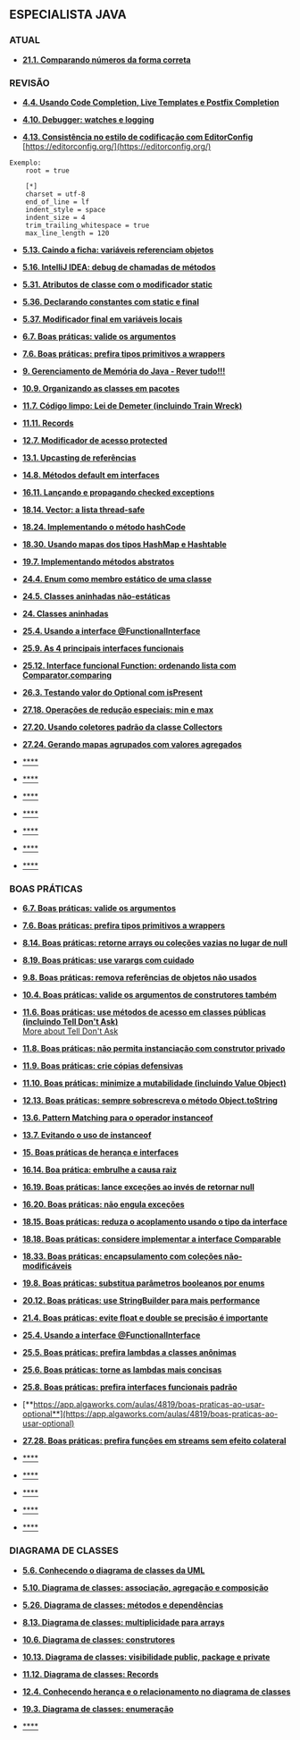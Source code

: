 ## ESPECIALISTA JAVA


### ATUAL

- [**21.1. Comparando números da forma correta**](https://app.algaworks.com/aulas/4729/comparando-numeros-da-forma-correta)


### REVISÃO

- [**4.4. Usando Code Completion, Live Templates e Postfix Completion**](https://app.algaworks.com/aulas/4336/usando-code-completion-live-templates-e-postfix-completion)


- [**4.10. Debugger: watches e logging**](https://app.algaworks.com/aulas/4342/debugger-watches-e-logging)


- [**4.13. Consistência no estilo de codificação com EditorConfig**](https://app.algaworks.com/aulas/4345/consistencia-no-estilo-de-codificacao-com-editorconfig)
[https://editorconfig.org/](https://editorconfig.org/)

```plaintext
Exemplo:
    root = true

    [*]
    charset = utf-8
    end_of_line = lf
    indent_style = space
    indent_size = 4
    trim_trailing_whitespace = true
    max_line_length = 120
```

- [**5.13. Caindo a ficha: variáveis referenciam objetos**](https://app.algaworks.com/aulas/4359/caindo-a-ficha-variaveis-referenciam-objetos)


- [**5.16. IntelliJ IDEA: debug de chamadas de métodos**](https://app.algaworks.com/aulas/4362/intellij-idea-debug-de-chamadas-de-metodos)


- [**5.31. Atributos de classe com o modificador static**](https://app.algaworks.com/aulas/4377/atributos-de-classe-com-o-modificador-static)


- [**5.36. Declarando constantes com static e final**](https://app.algaworks.com/aulas/4382/declarando-constantes-com-static-e-final)


- [**5.37. Modificador final em variáveis locais**](https://app.algaworks.com/aulas/4383/modificador-final-em-variaveis-locais)


- [**6.7. Boas práticas: valide os argumentos**](https://app.algaworks.com/aulas/4431/boas-praticas-valide-os-argumentos)


- [**7.6. Boas práticas: prefira tipos primitivos a wrappers**](https://app.algaworks.com/aulas/4437/boas-praticas-prefira-tipos-primitivos-a-wrappers)


- [**9. Gerenciamento de Memória do Java - Rever tudo!!!**](https://app.algaworks.com/aulas/4479/estrutura-da-memoria-da-jvm)


- [**10.9. Organizando as classes em pacotes**](https://app.algaworks.com/aulas/4495/organizando-as-classes-em-pacotes)


- [**11.7. Código limpo: Lei de Demeter (incluindo Train Wreck)**](https://app.algaworks.com/aulas/4510/codigo-limpo-lei-de-demeter-incluindo-train-wreck)


- [**11.11. Records**](https://app.algaworks.com/aulas/4514/records)


- [**12.7. Modificador de acesso protected**](https://app.algaworks.com/aulas/4522/modificador-de-acesso-protected)


- [**13.1. Upcasting de referências**](https://app.algaworks.com/aulas/4533/upcasting-de-referencias)


- [**14.8. Métodos default em interfaces**](https://app.algaworks.com/aulas/4551/metodos-default-em-interfaces)


- [**16.11. Lançando e propagando checked exceptions**](https://app.algaworks.com/aulas/4653/lancando-e-propagando-checked-exceptions)


- [**18.14. Vector: a lista thread-safe**](https://app.algaworks.com/aulas/4684/vector-a-lista-thread-safe)


- [**18.24. Implementando o método hashCode**](https://app.algaworks.com/aulas/4694/implementando-o-metodo-hashcode)


- [**18.30. Usando mapas dos tipos HashMap e Hashtable**](https://app.algaworks.com/aulas/4700/usando-mapas-dos-tipos-hashmap-e-hashtable)


- [**19.7. Implementando métodos abstratos**](https://app.algaworks.com/aulas/4712/implementando-metodos-abstratos)


- [**24.4. Enum como membro estático de uma classe**](https://app.algaworks.com/aulas/4786/enum-como-membro-estatico-de-uma-classe)


- [**24.5. Classes aninhadas não-estáticas**](https://app.algaworks.com/aulas/4787/classes-aninhadas-nao-estaticas)


- [**24. Classes aninhadas**](https://app.algaworks.com/aulas/4783/introducao-as-classes-aninhadas)


- [**25.4. Usando a interface @FunctionalInterface**](https://app.algaworks.com/aulas/4795/usando-a-interface-functionalinterface)


- [**25.9. As 4 principais interfaces funcionais**](https://app.algaworks.com/aulas/4800/as-4-principais-interfaces-funcionais)


- [**25.12. Interface funcional Function: ordenando lista com Comparator.comparing**](https://app.algaworks.com/aulas/4803/interface-funcional-function-ordenando-lista-com-comparatorcomparing)


- [**26.3. Testando valor do Optional com isPresent**](https://app.algaworks.com/aulas/4811/testando-valor-do-optional-com-ispresent)


- [**27.18. Operações de redução especiais: min e max**](https://app.algaworks.com/aulas/4838/operacoes-de-reducao-especiais-min-e-max)


- [**27.20. Usando coletores padrão da classe Collectors**](https://app.algaworks.com/aulas/4840/usando-coletores-padrao-da-classe-collectors)


- [**27.24. Gerando mapas agrupados com valores agregados**](https://app.algaworks.com/aulas/4844/gerando-mapas-agrupados-com-valores-agregados)


- [****]()


- [****]()


- [****]()


- [****]()


- [****]()


- [****]()


- [****]()

### BOAS PRÁTICAS

- [**6.7. Boas práticas: valide os argumentos**](https://app.algaworks.com/aulas/4431/boas-praticas-valide-os-argumentos)


- [**7.6. Boas práticas: prefira tipos primitivos a wrappers**](https://app.algaworks.com/aulas/4437/boas-praticas-prefira-tipos-primitivos-a-wrappers)


- [**8.14. Boas práticas: retorne arrays ou coleções vazias no lugar de null**](https://app.algaworks.com/aulas/4472/boas-praticas-retorne-arrays-ou-colecoes-vazias-no-lugar-de-null)


- [**8.19. Boas práticas: use varargs com cuidado**](https://app.algaworks.com/aulas/4477/boas-praticas-use-varargs-com-cuidado)


- [**9.8. Boas práticas: remova referências de objetos não usados**](https://app.algaworks.com/aulas/4486/boas-praticas-remova-referencias-de-objetos-nao-usados)


- [**10.4. Boas práticas: valide os argumentos de construtores também**](https://app.algaworks.com/aulas/4490/boas-praticas-valide-os-argumentos-de-construtores-tambem)


- [**11.6. Boas práticas: use métodos de acesso em classes públicas (incluindo Tell Don't Ask)**](https://app.algaworks.com/aulas/4509/boas-praticas-use-metodos-de-acesso-em-classes-publicas-incluindo-tell-dont-ask)  
  [More about Tell Don't Ask](https://martinfowler.com/bliki/TellDontAsk.html)


- [**11.8. Boas práticas: não permita instanciação com construtor privado**](https://app.algaworks.com/aulas/4511/boas-praticas-nao-permita-instanciacao-com-construtor-privado)


- [**11.9. Boas práticas: crie cópias defensivas**](https://app.algaworks.com/aulas/4512/boas-praticas-crie-copias-defensivas)


- [**11.10. Boas práticas: minimize a mutabilidade (incluindo Value Object)**](https://app.algaworks.com/aulas/4513/boas-praticas-minimize-a-mutabilidade-incluindo-value-object)


- [**12.13. Boas práticas: sempre sobrescreva o método Object.toString**](https://app.algaworks.com/aulas/4528/boas-praticas-sempre-sobrescreva-o-metodo-objecttostring)


- [**13.6. Pattern Matching para o operador instanceof**](https://app.algaworks.com/aulas/4538/pattern-matching-para-o-operador-instanceof)


- [**13.7. Evitando o uso de instanceof**](https://app.algaworks.com/aulas/4539/evitando-o-uso-de-instanceof)


- [**15. Boas práticas de herança e interfaces**](https://app.algaworks.com/aulas/4559/rigidez-do-codigo-com-heranca)


- [**16.14. Boa prática: embrulhe a causa raiz**](https://app.algaworks.com/aulas/4656/boa-pratica-embrulhe-a-causa-raiz)


- [**16.19. Boas práticas: lance exceções ao invés de retornar null**](https://app.algaworks.com/aulas/4661/boas-praticas-lance-excecoes-ao-inves-de-retornar-null)


- [**16.20. Boas práticas: não engula exceções**](https://app.algaworks.com/aulas/4662/boas-praticas-nao-engula-excecoes)


- [**18.15. Boas práticas: reduza o acoplamento usando o tipo da interface**](https://app.algaworks.com/aulas/4685/boas-praticas-reduza-o-acoplamento-usando-o-tipo-da-interface)


- [**18.18. Boas práticas: considere implementar a interface Comparable**](https://app.algaworks.com/aulas/4688/boas-praticas-considere-implementar-a-interface-comparable)


- [**18.33. Boas práticas: encapsulamento com coleções não-modificáveis**](https://app.algaworks.com/aulas/4703/boas-praticas-encapsulamento-com-colecoes-nao-modificaveis)


- [**19.8. Boas práticas: substitua parâmetros booleanos por enums**](https://app.algaworks.com/aulas/4713/boas-praticas-substitua-parametros-booleanos-por-enums)


- [**20.12. Boas práticas: use StringBuilder para mais performance**](https://app.algaworks.com/aulas/4726/boas-praticas-use-stringbuilder-para-mais-performance)


- [**21.4. Boas práticas: evite float e double se precisão é importante**](https://app.algaworks.com/aulas/4732/boas-praticas-evite-float-e-double-se-precisao-e-importante)


- [**25.4. Usando a interface @FunctionalInterface**](https://app.algaworks.com/aulas/4795/usando-a-interface-functionalinterface)


- [**25.5. Boas práticas: prefira lambdas a classes anônimas**](https://app.algaworks.com/aulas/4796/boas-praticas-prefira-lambdas-a-classes-anonimas)


- [**25.6. Boas práticas: torne as lambdas mais concisas**](https://app.algaworks.com/aulas/4797/boas-praticas-torne-as-lambdas-mais-concisas)


- [**25.8. Boas práticas: prefira interfaces funcionais padrão**](https://app.algaworks.com/aulas/4799/boas-praticas-prefira-interfaces-funcionais-padrao)


- [**https://app.algaworks.com/aulas/4819/boas-praticas-ao-usar-optional**](https://app.algaworks.com/aulas/4819/boas-praticas-ao-usar-optional)


- [**27.28. Boas práticas: prefira funções em streams sem efeito colateral**](https://app.algaworks.com/aulas/4848/boas-praticas-prefira-funcoes-em-streams-sem-efeito-colateral)


- [****]()


- [****]()


- [****]()


- [****]()


- [****]()

### DIAGRAMA DE CLASSES

- [**5.6. Conhecendo o diagrama de classes da UML**](https://app.algaworks.com/aulas/4352/conhecendo-o-diagrama-de-classes-da-uml)


- [**5.10. Diagrama de classes: associação, agregação e composição**](https://app.algaworks.com/aulas/4356/diagrama-de-classes-associacao-agregacao-e-composicao)


- [**5.26. Diagrama de classes: métodos e dependências**](https://app.algaworks.com/aulas/4372/diagrama-de-classes-metodos-e-dependencias)


- [**8.13. Diagrama de classes: multiplicidade para arrays**](https://app.algaworks.com/aulas/4471/diagrama-de-classes-multiplicidade-para-arrays)


- [**10.6. Diagrama de classes: construtores**](https://app.algaworks.com/aulas/4492/diagrama-de-classes-construtores)


- [**10.13. Diagrama de classes: visibilidade public, package e private**](https://app.algaworks.com/aulas/4499/diagrama-de-classes-visibilidade-public-package-e-private)


- [**11.12. Diagrama de classes: Records**](https://app.algaworks.com/aulas/4515/diagrama-de-classes-records)


- [**12.4. Conhecendo herança e o relacionamento no diagrama de classes**](https://app.algaworks.com/aulas/4519/conhecendo-heranca-e-o-relacionamento-no-diagrama-de-classes)


- [**19.3. Diagrama de classes: enumeração**](https://app.algaworks.com/aulas/4708/diagrama-de-classes-enumeracao)


- [****]()

